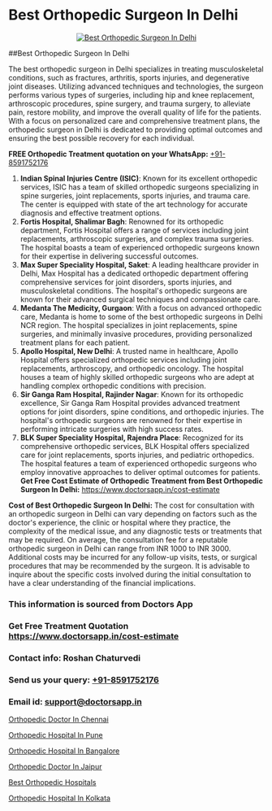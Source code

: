 # Best Orthopedic Surgeon In Delhi

<p align="center">
  <a href="https://doctorsapp.in">
    <img src="https://i.ibb.co/tqM3hNg/sqdqdqsddsa.png" alt="Best Orthopedic Surgeon In Delhi">
  </a>
</p>
##Best Orthopedic Surgeon In Delhi

The best orthopedic surgeon in Delhi specializes in treating musculoskeletal conditions, such as fractures, arthritis, sports injuries, and degenerative joint diseases. Utilizing advanced techniques and technologies, the surgeon performs various types of surgeries, including hip and knee replacement, arthroscopic procedures, spine surgery, and trauma surgery, to alleviate pain, restore mobility, and improve the overall quality of life for the patients. With a focus on personalized care and comprehensive treatment plans, the orthopedic surgeon in Delhi is dedicated to providing optimal outcomes and ensuring the best possible recovery for each individual.

**FREE Orthopedic Treatment quotation on your WhatsApp:**  [+91-8591752176](https://api.whatsapp.com/send?phone=8591752176)

1) **Indian Spinal Injuries Centre (ISIC)**: Known for its excellent orthopedic services, ISIC has a team of skilled orthopedic surgeons specializing in spine surgeries, joint replacements, sports injuries, and trauma care. The center is equipped with state of the art technology for accurate diagnosis and effective treatment options.
2) **Fortis Hospital, Shalimar Bagh**: Renowned for its orthopedic department, Fortis Hospital offers a range of services including joint replacements, arthroscopic surgeries, and complex trauma surgeries. The hospital boasts a team of experienced orthopedic surgeons known for their expertise in delivering successful outcomes.
3) **Max Super Speciality Hospital, Saket**: A leading healthcare provider in Delhi, Max Hospital has a dedicated orthopedic department offering comprehensive services for joint disorders, sports injuries, and musculoskeletal conditions. The hospital's orthopedic surgeons are known for their advanced surgical techniques and compassionate care.
4) **Medanta   The Medicity, Gurgaon**: With a focus on advanced orthopedic care, Medanta is home to some of the best orthopedic surgeons in Delhi NCR region. The hospital specializes in joint replacements, spine surgeries, and minimally invasive procedures, providing personalized treatment plans for each patient.
5) **Apollo Hospital, New Delhi**: A trusted name in healthcare, Apollo Hospital offers specialized orthopedic services including joint replacements, arthroscopy, and orthopedic oncology. The hospital houses a team of highly skilled orthopedic surgeons who are adept at handling complex orthopedic conditions with precision.
6) **Sir Ganga Ram Hospital, Rajinder Nagar**: Known for its orthopedic excellence, Sir Ganga Ram Hospital provides advanced treatment options for joint disorders, spine conditions, and orthopedic injuries. The hospital's orthopedic surgeons are renowned for their expertise in performing intricate surgeries with high success rates.
7) **BLK Super Speciality Hospital, Rajendra Place**: Recognized for its comprehensive orthopedic services, BLK Hospital offers specialized care for joint replacements, sports injuries, and pediatric orthopedics. The hospital features a team of experienced orthopedic surgeons who employ innovative approaches to deliver optimal outcomes for patients.
**Get Free Cost Estimate of Orthopedic Treatment from Best Orthopedic Surgeon In Delhi:** https://www.doctorsapp.in/cost-estimate

**Cost of Best Orthopedic Surgeon In Delhi:**
The cost for consultation with an orthopedic surgeon in Delhi can vary depending on factors such as the doctor's experience, the clinic or hospital where they practice, the complexity of the medical issue, and any diagnostic tests or treatments that may be required. On average, the consultation fee for a reputable orthopedic surgeon in Delhi can range from INR 1000 to INR 3000. Additional costs may be incurred for any follow-up visits, tests, or surgical procedures that may be recommended by the surgeon. It is advisable to inquire about the specific costs involved during the initial consultation to have a clear understanding of the financial implications.

### This information is sourced from Doctors App 
### Get Free Treatment Quotation https://www.doctorsapp.in/cost-estimate
### Contact info: Roshan Chaturvedi 
### Send us your query: [+91-8591752176](https://api.whatsapp.com/send?phone=8591752176) 
### Email id: support@doctorsapp.in

[Orthopedic Doctor In Chennai](https://www.linkedin.com/pulse/orthopedic-doctor-chennai-doctorsapp-dhaka-2g6xe?trackingId=bjQm2%2FzpItxWxJQ6FU3rng%3D%3D&lipi=urn%3Ali%3Apage%3Ad_flagship3_company_admin%3Bo%2BosOGJBSO63YocmsfjAZA%3D%3D)

[Orthopedic Hospital In Pune](https://www.linkedin.com/pulse/orthopedic-hospital-pune-knee-replacement-treatment-04jue?trackingId=FCcbUXQ%2FbmWDeeFpHBrl%2FA%3D%3D&lipi=urn%3Ali%3Apage%3Ad_flagship3_company_admin%3BII%2FSNcWiSiigR90SV5cfEQ%3D%3D)

[Orthopedic Hospital In Bangalore](https://medium.com/@vimalrana22/orthopedic-hospital-in-bangalore-ba14bbeeed06)

[Orthopedic Doctor In Jaipur](https://medium.com/@vimalrana22/orthopedic-doctor-in-jaipur-cab5aa22cd63)

[Best Orthopedic Hospitals](https://doctors-apps.github.io/doctorsapp/best-orthopedic-hospitals)

[Orthopedic Hospital In Kolkata](https://doctors-apps.github.io/doctorsapp/orthopedic-hospital-in-kolkata)

